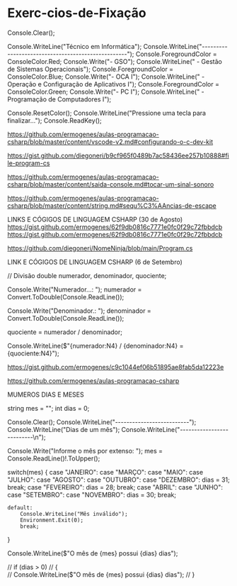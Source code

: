 # Exerc-cios-de-Fixação
Console.Clear();

Console.WriteLine("Técnico em Informática"); 
Console.WriteLine("---------------------------------------------------");
Console.ForegroundColor = ConsoleColor.Red;
Console.Write("- GSO"); 
Console.WriteLine(" - Gestão de Sistemas Operacionais"); 
Console.ForegroundColor = ConsoleColor.Blue;
Console.Write("- OCA I"); 
Console.WriteLine(" - Operação e Configuração de Aplicativos I"); 
Console.ForegroundColor = ConsoleColor.Green;
Console.Write("- PC I"); 
Console.WriteLine(" - Programação de Computadores I");

Console.ResetColor();
Console.WriteLine("Pressione uma tecla para finalizar...");
Console.ReadKey();

https://github.com/ermogenes/aulas-programacao-csharp/blob/master/content/vscode-v2.md#configurando-o-c-dev-kit

https://gist.github.com/diegoneri/b9cf965f0489b7ac58436ee257b10888#file-program-cs

https://github.com/ermogenes/aulas-programacao-csharp/blob/master/content/saida-console.md#tocar-um-sinal-sonoro

https://github.com/ermogenes/aulas-programacao-csharp/blob/master/content/string.md#sequ%C3%AAncias-de-escape


LINKS E CÓGIGOS DE LINGUAGEM CSHARP (30 de Agosto)
https://gist.github.com/ermogenes/62f9db0816c7771e0fc0f29c72fbbdcb
https://gist.github.com/ermogenes/62f9db0816c7771e0fc0f29c72fbbdcb


https://github.com/diegoneri/NomeNinja/blob/main/Program.cs


LINK E CÓGIGOS DE LINGUAGEM CSHARP (6 de Setembro)

// Divisão
double numerador, denominador, quociente;

Console.Write("Numerador...: ");
numerador = Convert.ToDouble(Console.ReadLine());

Console.Write("Denominador.: ");
denominador = Convert.ToDouble(Console.ReadLine());

quociente = numerador / denominador;

Console.WriteLine($"{numerador:N4} / {denominador:N4} = {quociente:N4}");

https://gist.github.com/ermogenes/c9c1044ef06b51895ae8fab5da12223e


https://github.com/ermogenes/aulas-programacao-csharp





MUMEROS DIAS E MESES


string mes = "";
int dias = 0;

Console.Clear();
Console.WriteLine("--------------------------");
Console.WriteLine("Dias de um mês");
Console.WriteLine("--------------------------\n");

Console.Write("Informe o mês por extenso:  ");
mes = Console.ReadLine()!.ToUpper();

switch(mes)
{
    case "JANEIRO":
    case "MARÇO":
    case "MAIO":
    case "JULHO":
    case "AGOSTO":
    case "OUTUBRO":
    case "DEZEMBRO":
        dias = 31;
        break;
    case "FEVEREIRO":
        dias = 28;
        break;
    case "ABRIL":
    case "JUNHO":
    case "SETEMBRO":
    case "NOVEMBRO":
        dias = 30;
        break;
    
    default:
        Console.WriteLine("Mês inválido");
        Environment.Exit(0);
        break;
}

Console.WriteLine($"O mês de {mes} possui {dias} dias");

// if (dias > 0)
// {  
// Console.WriteLine($"O mês de {mes} possui {dias} dias");
// }
